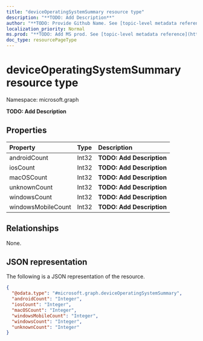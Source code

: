 ```yaml
---
title: "deviceOperatingSystemSummary resource type"
description: "**TODO: Add Description**"
author: "**TODO: Provide Github Name. See [topic-level metadata reference](https://msgo.azurewebsites.net/add/document/guidelines/metadata.html#topic-level-metadata)**"
localization_priority: Normal
ms.prod: "**TODO: Add MS prod. See [topic-level metadata reference](https://msgo.azurewebsites.net/add/document/guidelines/metadata.html#topic-level-metadata)**"
doc_type: resourcePageType
---
```


# deviceOperatingSystemSummary resource type


Namespace: microsoft.graph

**TODO: Add Description**

## Properties
|Property|Type|Description|
|:---|:---|:---|
|androidCount|Int32|**TODO: Add Description**|
|iosCount|Int32|**TODO: Add Description**|
|macOSCount|Int32|**TODO: Add Description**|
|unknownCount|Int32|**TODO: Add Description**|
|windowsCount|Int32|**TODO: Add Description**|
|windowsMobileCount|Int32|**TODO: Add Description**|

## Relationships
None.

## JSON representation
The following is a JSON representation of the resource.
<!-- {
  "blockType": "resource",
  "@odata.type": "microsoft.graph.deviceOperatingSystemSummary"
}
-->
``` json
{
  "@odata.type": "#microsoft.graph.deviceOperatingSystemSummary",
  "androidCount": "Integer",
  "iosCount": "Integer",
  "macOSCount": "Integer",
  "windowsMobileCount": "Integer",
  "windowsCount": "Integer",
  "unknownCount": "Integer"
}
```

